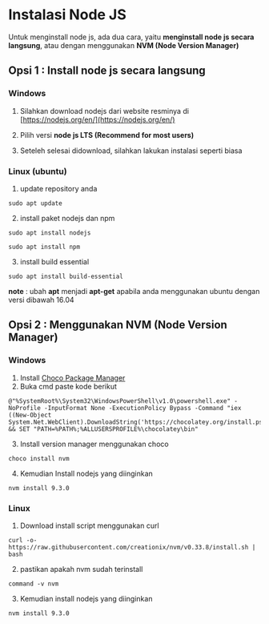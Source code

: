 # Instalasi Node JS

Untuk menginstall node js, ada dua cara, yaitu **menginstall node js secara langsung**, atau dengan menggunakan **NVM (Node Version Manager)**

## Opsi 1 : Install node js secara langsung

### Windows
1. Silahkan download nodejs dari website resminya di [https://nodejs.org/en/](https://nodejs.org/en/)

2. Pilih versi **node js LTS (Recommend for most users)**

3. Seteleh selesai didownload, silahkan lakukan instalasi seperti biasa

### Linux (ubuntu)

1. update repository anda
```
sudo apt update
```

2. install paket nodejs dan npm
```
sudo apt install nodejs
```
```
sudo apt install npm
```

3. install build essential
```
sudo apt install build-essential
```

**note** : ubah **apt** menjadi **apt-get** apabila anda menggunakan ubuntu dengan versi dibawah 16.04


## Opsi 2 : Menggunakan NVM (Node Version Manager)

### Windows
1. Install [Choco Package Manager](https://chocolatey.org/) 
2. Buka cmd paste kode berikut
```
@"%SystemRoot%\System32\WindowsPowerShell\v1.0\powershell.exe" -NoProfile -InputFormat None -ExecutionPolicy Bypass -Command "iex ((New-Object System.Net.WebClient).DownloadString('https://chocolatey.org/install.ps1'))" && SET "PATH=%PATH%;%ALLUSERSPROFILE%\chocolatey\bin"
```
3. Install version manager menggunakan choco
```
choco install nvm
```
4. Kemudian Install nodejs yang diinginkan
```
nvm install 9.3.0
```

### Linux
1. Download install script menggunakan curl
```
curl -o- https://raw.githubusercontent.com/creationix/nvm/v0.33.8/install.sh | bash
``` 
2. pastikan apakah nvm sudah terinstall
```
command -v nvm
```
3. Kemudian install nodejs yang diinginkan
```
nvm install 9.3.0
```